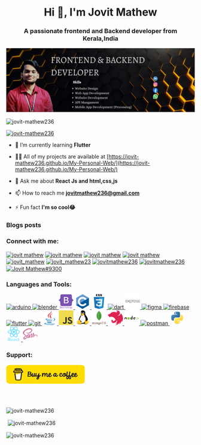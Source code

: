 <h1 align="center">Hi 👋, I'm Jovit Mathew</h1>
<h3 align="center">A passionate frontend and Backend developer from Kerala,India</h3>

![](https://github.com/Jovit-Mathew236/Jovit-Mathew236/blob/main/Frontend%20%26%20Backend%20Developer%20(2).jpg)

<p align="left"> <img src="https://komarev.com/ghpvc/?username=jovit-mathew236&label=Profile%20views&color=0e75b6&style=flat" alt="jovit-mathew236" /> </p>

<p align="left"> <a href="https://github.com/ryo-ma/github-profile-trophy"><img src="https://github-profile-trophy.vercel.app/?username=jovit-mathew236" alt="jovit-mathew236" /></a> </p>

- 🌱 I’m currently learning **Flutter**

- 👨‍💻 All of my projects are available at [https://jovit-mathew236.github.io/My-Personal-Web/](https://jovit-mathew236.github.io/My-Personal-Web/)

- 💬 Ask me about **React Js and html,css,js**

- 📫 How to reach me **jovitmathew236@gmail.com**

- ⚡ Fun fact **I'm so cool😂**

### Blogs posts
<!-- BLOG-POST-LIST:START -->
<!-- BLOG-POST-LIST:END -->

<h3 align="left">Connect with me:</h3>
<p align="left">
<a href="https://dev.to/jovit mathew" target="blank"><img align="center" src="https://raw.githubusercontent.com/rahuldkjain/github-profile-readme-generator/master/src/images/icons/Social/devto.svg" alt="jovit mathew" height="30" width="40" /></a>
<a href="https://linkedin.com/in/jovit mathew" target="blank"><img align="center" src="https://raw.githubusercontent.com/rahuldkjain/github-profile-readme-generator/master/src/images/icons/Social/linked-in-alt.svg" alt="jovit mathew" height="30" width="40" /></a>
<a href="https://stackoverflow.com/users/jovit mathew" target="blank"><img align="center" src="https://raw.githubusercontent.com/rahuldkjain/github-profile-readme-generator/master/src/images/icons/Social/stack-overflow.svg" alt="jovit mathew" height="30" width="40" /></a>
<a href="https://fb.com/jovit mathew" target="blank"><img align="center" src="https://raw.githubusercontent.com/rahuldkjain/github-profile-readme-generator/master/src/images/icons/Social/facebook.svg" alt="jovit mathew" height="30" width="40" /></a>
<a href="https://instagram.com/jovit_mathew" target="blank"><img align="center" src="https://raw.githubusercontent.com/rahuldkjain/github-profile-readme-generator/master/src/images/icons/Social/instagram.svg" alt="jovit_mathew" height="30" width="40" /></a>
<a href="https://www.codechef.com/users/jovit_mathew23" target="blank"><img align="center" src="https://cdn.jsdelivr.net/npm/simple-icons@3.1.0/icons/codechef.svg" alt="jovit_mathew23" height="30" width="40" /></a>
<a href="https://www.hackerrank.com/jovitmathew236" target="blank"><img align="center" src="https://raw.githubusercontent.com/rahuldkjain/github-profile-readme-generator/master/src/images/icons/Social/hackerrank.svg" alt="jovitmathew236" height="30" width="40" /></a>
<a href="https://auth.geeksforgeeks.org/user/jovitmathew236" target="blank"><img align="center" src="https://raw.githubusercontent.com/rahuldkjain/github-profile-readme-generator/master/src/images/icons/Social/geeks-for-geeks.svg" alt="jovitmathew236" height="30" width="40" /></a>
<a href="https://discord.gg/Jovit Mathew#9300" target="blank"><img align="center" src="https://raw.githubusercontent.com/rahuldkjain/github-profile-readme-generator/master/src/images/icons/Social/discord.svg" alt="Jovit Mathew#9300" height="30" width="40" /></a>
</p>

<h3 align="left">Languages and Tools:</h3>
<p align="left"> <a href="https://www.arduino.cc/" target="_blank" rel="noreferrer"> <img src="https://cdn.worldvectorlogo.com/logos/arduino-1.svg" alt="arduino" width="40" height="40"/> </a> <a href="https://www.blender.org/" target="_blank" rel="noreferrer"> <img src="https://download.blender.org/branding/community/blender_community_badge_white.svg" alt="blender" width="40" height="40"/> </a> <a href="https://getbootstrap.com" target="_blank" rel="noreferrer"> <img src="https://raw.githubusercontent.com/devicons/devicon/master/icons/bootstrap/bootstrap-plain-wordmark.svg" alt="bootstrap" width="40" height="40"/> </a> <a href="https://www.cprogramming.com/" target="_blank" rel="noreferrer"> <img src="https://raw.githubusercontent.com/devicons/devicon/master/icons/c/c-original.svg" alt="c" width="40" height="40"/> </a> <a href="https://www.w3schools.com/css/" target="_blank" rel="noreferrer"> <img src="https://raw.githubusercontent.com/devicons/devicon/master/icons/css3/css3-original-wordmark.svg" alt="css3" width="40" height="40"/> </a> <a href="https://dart.dev" target="_blank" rel="noreferrer"> <img src="https://www.vectorlogo.zone/logos/dartlang/dartlang-icon.svg" alt="dart" width="40" height="40"/> </a> <a href="https://expressjs.com" target="_blank" rel="noreferrer"> <img src="https://raw.githubusercontent.com/devicons/devicon/master/icons/express/express-original-wordmark.svg" alt="express" width="40" height="40"/> </a> <a href="https://www.figma.com/" target="_blank" rel="noreferrer"> <img src="https://www.vectorlogo.zone/logos/figma/figma-icon.svg" alt="figma" width="40" height="40"/> </a> <a href="https://firebase.google.com/" target="_blank" rel="noreferrer"> <img src="https://www.vectorlogo.zone/logos/firebase/firebase-icon.svg" alt="firebase" width="40" height="40"/> </a> <a href="https://flutter.dev" target="_blank" rel="noreferrer"> <img src="https://www.vectorlogo.zone/logos/flutterio/flutterio-icon.svg" alt="flutter" width="40" height="40"/> </a> <a href="https://git-scm.com/" target="_blank" rel="noreferrer"> <img src="https://www.vectorlogo.zone/logos/git-scm/git-scm-icon.svg" alt="git" width="40" height="40"/> </a> <a href="https://www.java.com" target="_blank" rel="noreferrer"> <img src="https://raw.githubusercontent.com/devicons/devicon/master/icons/java/java-original.svg" alt="java" width="40" height="40"/> </a> <a href="https://developer.mozilla.org/en-US/docs/Web/JavaScript" target="_blank" rel="noreferrer"> <img src="https://raw.githubusercontent.com/devicons/devicon/master/icons/javascript/javascript-original.svg" alt="javascript" width="40" height="40"/> </a> <a href="https://www.linux.org/" target="_blank" rel="noreferrer"> <img src="https://raw.githubusercontent.com/devicons/devicon/master/icons/linux/linux-original.svg" alt="linux" width="40" height="40"/> </a> <a href="https://www.mongodb.com/" target="_blank" rel="noreferrer"> <img src="https://raw.githubusercontent.com/devicons/devicon/master/icons/mongodb/mongodb-original-wordmark.svg" alt="mongodb" width="40" height="40"/> </a> <a href="https://nestjs.com/" target="_blank" rel="noreferrer"> <img src="https://raw.githubusercontent.com/devicons/devicon/master/icons/nestjs/nestjs-plain.svg" alt="nestjs" width="40" height="40"/> </a> <a href="https://nodejs.org" target="_blank" rel="noreferrer"> <img src="https://raw.githubusercontent.com/devicons/devicon/master/icons/nodejs/nodejs-original-wordmark.svg" alt="nodejs" width="40" height="40"/> </a> <a href="https://postman.com" target="_blank" rel="noreferrer"> <img src="https://www.vectorlogo.zone/logos/getpostman/getpostman-icon.svg" alt="postman" width="40" height="40"/> </a> <a href="https://www.python.org" target="_blank" rel="noreferrer"> <img src="https://raw.githubusercontent.com/devicons/devicon/master/icons/python/python-original.svg" alt="python" width="40" height="40"/> </a> <a href="https://reactjs.org/" target="_blank" rel="noreferrer"> <img src="https://raw.githubusercontent.com/devicons/devicon/master/icons/react/react-original-wordmark.svg" alt="react" width="40" height="40"/> </a> <a href="https://sass-lang.com" target="_blank" rel="noreferrer"> <img src="https://raw.githubusercontent.com/devicons/devicon/master/icons/sass/sass-original.svg" alt="sass" width="40" height="40"/> </a> </p>

<h3 align="left">Support:</h3>
<p><a href="https://www.buymeacoffee.com/jovitmatheA"> <img align="center" src="https://github.com/Jovit-Mathew236/Jovit-Mathew236/blob/main/default-yellow.webp" height="50" width="210" alt="jovitmatheA" /></a></p><br><br>

<p><img align="center" src="https://github-readme-stats.vercel.app/api/top-langs?username=jovit-mathew236&show_icons=true&locale=en&layout=compact" alt="jovit-mathew236" /></p>

<p>&nbsp;<img align="center" src="https://github-readme-stats.vercel.app/api?username=jovit-mathew236&show_icons=true&locale=en" alt="jovit-mathew236" /></p>

<p><img align="center" src="https://github-readme-streak-stats.herokuapp.com/?user=jovit-mathew236&" alt="jovit-mathew236" /></p>
